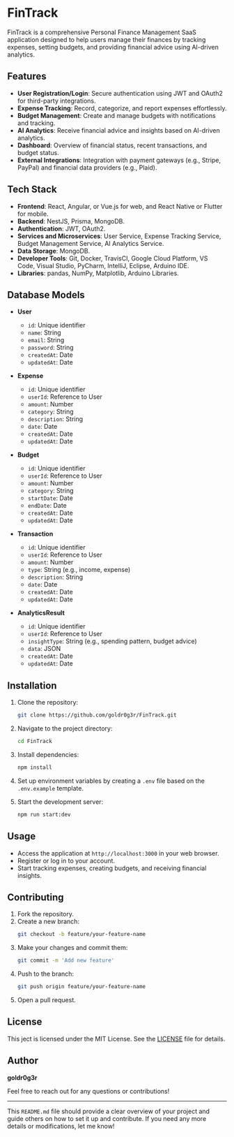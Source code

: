 # FinTrack

FinTrack is a comprehensive Personal Finance Management SaaS application designed to help users manage their finances by tracking expenses, setting budgets, and providing financial advice using AI-driven analytics.

## Features

- **User Registration/Login**: Secure authentication using JWT and OAuth2 for third-party integrations.
- **Expense Tracking**: Record, categorize, and report expenses effortlessly.
- **Budget Management**: Create and manage budgets with notifications and tracking.
- **AI Analytics**: Receive financial advice and insights based on AI-driven analytics.
- **Dashboard**: Overview of financial status, recent transactions, and budget status.
- **External Integrations**: Integration with payment gateways (e.g., Stripe, PayPal) and financial data providers (e.g., Plaid).

## Tech Stack

- **Frontend**: React, Angular, or Vue.js for web, and React Native or Flutter for mobile.
- **Backend**: NestJS, Prisma, MongoDB.
- **Authentication**: JWT, OAuth2.
- **Services and Microservices**: User Service, Expense Tracking Service, Budget Management Service, AI Analytics Service.
- **Data Storage**: MongoDB.
- **Developer Tools**: Git, Docker, TravisCI, Google Cloud Platform, VS Code, Visual Studio, PyCharm, IntelliJ, Eclipse, Arduino IDE.
- **Libraries**: pandas, NumPy, Matplotlib, Arduino Libraries.

## Database Models

- **User**

  - `id`: Unique identifier
  - `name`: String
  - `email`: String
  - `password`: String
  - `createdAt`: Date
  - `updatedAt`: Date

- **Expense**

  - `id`: Unique identifier
  - `userId`: Reference to User
  - `amount`: Number
  - `category`: String
  - `description`: String
  - `date`: Date
  - `createdAt`: Date
  - `updatedAt`: Date

- **Budget**

  - `id`: Unique identifier
  - `userId`: Reference to User
  - `amount`: Number
  - `category`: String
  - `startDate`: Date
  - `endDate`: Date
  - `createdAt`: Date
  - `updatedAt`: Date

- **Transaction**

  - `id`: Unique identifier
  - `userId`: Reference to User
  - `amount`: Number
  - `type`: String (e.g., income, expense)
  - `description`: String
  - `date`: Date
  - `createdAt`: Date
  - `updatedAt`: Date

- **AnalyticsResult**
  - `id`: Unique identifier
  - `userId`: Reference to User
  - `insightType`: String (e.g., spending pattern, budget advice)
  - `data`: JSON
  - `createdAt`: Date
  - `updatedAt`: Date

## Installation

1. Clone the repository:
   ```bash
   git clone https://github.com/goldr0g3r/FinTrack.git
   ```
2. Navigate to the project directory:
   ```bash
   cd FinTrack
   ```
3. Install dependencies:
   ```bash
   npm install
   ```
4. Set up environment variables by creating a `.env` file based on the `.env.example` template.

5. Start the development server:
   ```bash
   npm run start:dev
   ```

## Usage

- Access the application at `http://localhost:3000` in your web browser.
- Register or log in to your account.
- Start tracking expenses, creating budgets, and receiving financial insights.

## Contributing

1. Fork the repository.
2. Create a new branch:
   ```bash
   git checkout -b feature/your-feature-name
   ```
3. Make your changes and commit them:
   ```bash
   git commit -m 'Add new feature'
   ```
4. Push to the branch:
   ```bash
   git push origin feature/your-feature-name
   ```
5. Open a pull request.

## License

This ject is licensed under the MIT License. See the [LICENSE](LICENSE) file for details.

## Author

**goldr0g3r**

Feel free to reach out for any questions or contributions!

---

This `README.md` file should provide a clear overview of your project and guide others on how to set it up and contribute. If you need any more details or modifications, let me know!
